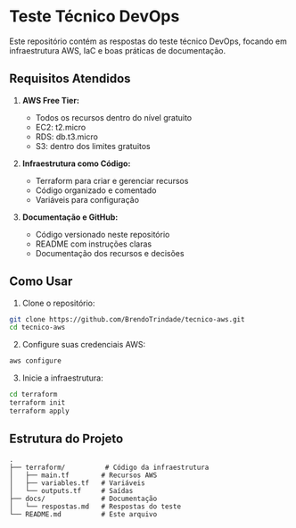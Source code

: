 # Teste Técnico DevOps

Este repositório contém as respostas do teste técnico DevOps, focando em infraestrutura AWS, IaC e boas práticas de documentação.

## Requisitos Atendidos

1. **AWS Free Tier:**
   - Todos os recursos dentro do nível gratuito
   - EC2: t2.micro
   - RDS: db.t3.micro
   - S3: dentro dos limites gratuitos

2. **Infraestrutura como Código:**
   - Terraform para criar e gerenciar recursos
   - Código organizado e comentado
   - Variáveis para configuração

3. **Documentação e GitHub:**
   - Código versionado neste repositório
   - README com instruções claras
   - Documentação dos recursos e decisões

## Como Usar

1. Clone o repositório:
```bash
git clone https://github.com/BrendoTrindade/tecnico-aws.git
cd tecnico-aws
```

2. Configure suas credenciais AWS:
```bash
aws configure
```

3. Inicie a infraestrutura:
```bash
cd terraform
terraform init
terraform apply
```

## Estrutura do Projeto

```
.
├── terraform/          # Código da infraestrutura
│   ├── main.tf        # Recursos AWS
│   ├── variables.tf   # Variáveis
│   └── outputs.tf     # Saídas
├── docs/              # Documentação
│   └── respostas.md   # Respostas do teste
└── README.md          # Este arquivo
```

